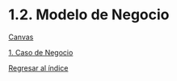 # 1.2. Modelo de Negocio

[Canvas](https://drive.google.com/file/d/1L0uc7CqxWTFwjwD_jloCiq4FXa-s8a0f/view?usp=sharing)

[1. Caso de Negocio](../1.md)

[Regresar al índice](../README.md)
